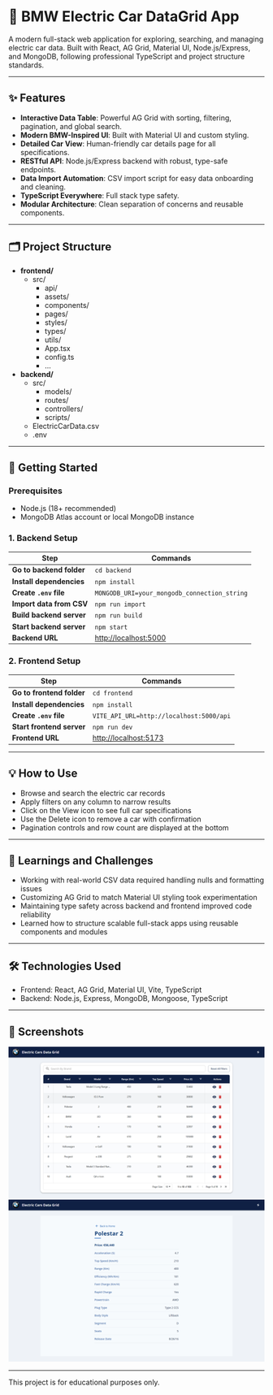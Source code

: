 # 🚗 BMW Electric Car DataGrid App

A modern full-stack web application for exploring, searching, and managing electric car data. Built with React, AG Grid, Material UI, Node.js/Express, and MongoDB, following professional TypeScript and project structure standards.

---

## ✨ Features

- **Interactive Data Table**: Powerful AG Grid with sorting, filtering, pagination, and global search.
- **Modern BMW-Inspired UI**: Built with Material UI and custom styling.
- **Detailed Car View**: Human-friendly car details page for all specifications.
- **RESTful API**: Node.js/Express backend with robust, type-safe endpoints.
- **Data Import Automation**: CSV import script for easy data onboarding and cleaning.
- **TypeScript Everywhere**: Full stack type safety.
- **Modular Architecture**: Clean separation of concerns and reusable components.

---

## 🗂️ Project Structure

- **frontend/**
  - src/
    - api/
    - assets/
    - components/
    - pages/
    - styles/
    - types/
    - utils/
    - App.tsx
    - config.ts
    - ...
- **backend/**
  - src/
    - models/
    - routes/
    - controllers/
    - scripts/
  - ElectricCarData.csv
  - .env

---

## 🚀 Getting Started

### Prerequisites

- Node.js (18+ recommended)
- MongoDB Atlas account or local MongoDB instance

### 1. Backend Setup

| Step                        | Commands                                   |
|-----------------------------|--------------------------------------------|
| **Go to backend folder**    | `cd backend`                               |
| **Install dependencies**    | `npm install`                              |
| **Create `.env` file**      | `MONGODB_URI=your_mongodb_connection_string` |
| **Import data from CSV**    | `npm run import`       |
| **Build backend server**    | `npm run build`                              |
| **Start backend server**    | `npm start`                              |
| **Backend URL**             | [http://localhost:5000](http://localhost:5000) |

### 2. Frontend Setup

| Step                        | Commands                                   |
|-----------------------------|--------------------------------------------|
| **Go to frontend folder**   | `cd frontend`                              |
| **Install dependencies**    | `npm install`                              |
| **Create `.env` file**      | `VITE_API_URL=http://localhost:5000/api`   |
| **Start frontend server**   | `npm run dev`                              |
| **Frontend URL**            | [http://localhost:5173](http://localhost:5173) |

---

## 💡 How to Use

- Browse and search the electric car records
- Apply filters on any column to narrow results
- Click on the View icon to see full car specifications
- Use the Delete icon to remove a car with confirmation
- Pagination controls and row count are displayed at the bottom

---

## 🧠 Learnings and Challenges

- Working with real-world CSV data required handling nulls and formatting issues
- Customizing AG Grid to match Material UI styling took experimentation
- Maintaining type safety across backend and frontend improved code reliability
- Learned how to structure scalable full-stack apps using reusable components and modules

---

## 🛠️ Technologies Used

- Frontend: React, AG Grid, Material UI, Vite, TypeScript  
- Backend: Node.js, Express, MongoDB, Mongoose, TypeScript  

---


## 📸 Screenshots

![Main Table Screenshot](./screenshots/mainPage.png)
![Car Detail Screenshot](./screenshots/detailPage.png)


---

This project is for educational purposes only.  

